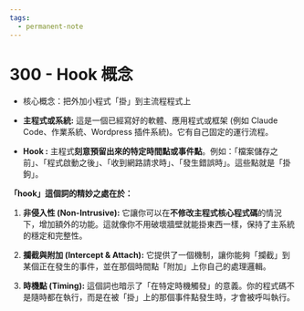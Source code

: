 ```yaml
---
tags:
  - permanent-note
---
```

# 300 - Hook 概念

- 核心概念：把外加小程式「掛」到主流程程式上

- **主程式或系統:** 這是一個已經寫好的軟體、應用程式或框架 (例如 Claude Code、作業系統、Wordpress 插件系統)。它有自己固定的運行流程。

- **Hook :** 主程式**刻意預留出來的特定時間點或事件點**。例如：「檔案儲存之前」、「程式啟動之後」、「收到網路請求時」、「發生錯誤時」。這些點就是「掛鉤」。

**「hook」這個詞的精妙之處在於：**

1. **非侵入性 (Non-Intrusive):** 它讓你可以在**不修改主程式核心程式碼**的情況下，增加額外的功能。這就像你不用破壞牆壁就能掛東西一樣，保持了主系統的穩定和完整性。

2. **攔截與附加 (Intercept & Attach):** 它提供了一個機制，讓你能夠「攔截」到某個正在發生的事件，並在那個時間點「附加」上你自己的處理邏輯。

3. **時機點 (Timing):** 這個詞也暗示了「在特定時機觸發」的意義。你的程式碼不是隨時都在執行，而是在被「掛」上的那個事件點發生時，才會被呼叫執行。


